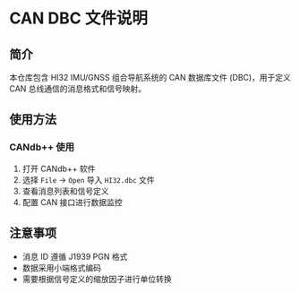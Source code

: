 # CAN DBC 文件说明

## 简介

本仓库包含 HI32 IMU/GNSS 组合导航系统的 CAN 数据库文件 (DBC)，用于定义 CAN 总线通信的消息格式和信号映射。

## 使用方法

### CANdb++ 使用

1. 打开 CANdb++ 软件
2. 选择 `File` → `Open` 导入 `HI32.dbc` 文件
3. 查看消息列表和信号定义
4. 配置 CAN 接口进行数据监控

## 注意事项

- 消息 ID 遵循 J1939 PGN 格式
- 数据采用小端格式编码
- 需要根据信号定义的缩放因子进行单位转换
